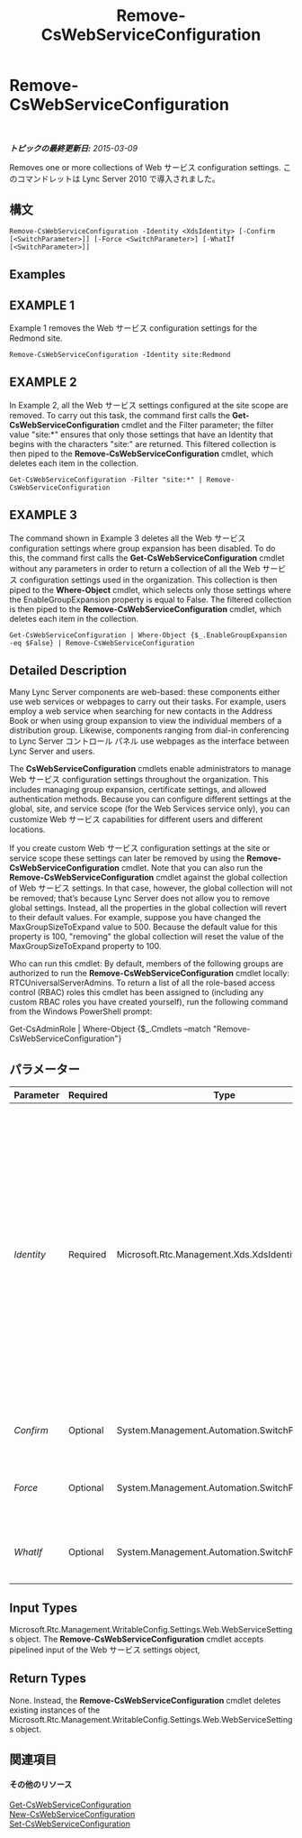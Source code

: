 ﻿---
title: Remove-CsWebServiceConfiguration
TOCTitle: Remove-CsWebServiceConfiguration
ms:assetid: 1df2f881-6594-4de7-9762-8d64b2243355
ms:mtpsurl: https://technet.microsoft.com/ja-jp/library/Gg398266(v=OCS.15)
ms:contentKeyID: 48271450
ms.date: 05/19/2016
mtps_version: v=OCS.15
ms.translationtype: HT
---

# Remove-CsWebServiceConfiguration

 

_**トピックの最終更新日:** 2015-03-09_

Removes one or more collections of Web サービス configuration settings. このコマンドレットは Lync Server 2010 で導入されました。

## 構文

    Remove-CsWebServiceConfiguration -Identity <XdsIdentity> [-Confirm [<SwitchParameter>]] [-Force <SwitchParameter>] [-WhatIf [<SwitchParameter>]]

## Examples

## EXAMPLE 1

Example 1 removes the Web サービス configuration settings for the Redmond site.

    Remove-CsWebServiceConfiguration -Identity site:Redmond

## EXAMPLE 2

In Example 2, all the Web サービス settings configured at the site scope are removed. To carry out this task, the command first calls the **Get-CsWebServiceConfiguration** cmdlet and the Filter parameter; the filter value "site:\*" ensures that only those settings that have an Identity that begins with the characters "site:" are returned. This filtered collection is then piped to the **Remove-CsWebServiceConfiguration** cmdlet, which deletes each item in the collection.

    Get-CsWebServiceConfiguration -Filter "site:*" | Remove-CsWebServiceConfiguration

## EXAMPLE 3

The command shown in Example 3 deletes all the Web サービス configuration settings where group expansion has been disabled. To do this, the command first calls the **Get-CsWebServiceConfiguration** cmdlet without any parameters in order to return a collection of all the Web サービス configuration settings used in the organization. This collection is then piped to the **Where-Object** cmdlet, which selects only those settings where the EnableGroupExpansion property is equal to False. The filtered collection is then piped to the **Remove-CsWebServiceConfiguration** cmdlet, which deletes each item in the collection.

    Get-CsWebServiceConfiguration | Where-Object {$_.EnableGroupExpansion -eq $False} | Remove-CsWebServiceConfiguration

## Detailed Description

Many Lync Server components are web-based: these components either use web services or webpages to carry out their tasks. For example, users employ a web service when searching for new contacts in the Address Book or when using group expansion to view the individual members of a distribution group. Likewise, components ranging from dial-in conferencing to Lync Server コントロール パネル use webpages as the interface between Lync Server and users.

The **CsWebServiceConfiguration** cmdlets enable administrators to manage Web サービス configuration settings throughout the organization. This includes managing group expansion, certificate settings, and allowed authentication methods. Because you can configure different settings at the global, site, and service scope (for the Web Services service only), you can customize Web サービス capabilities for different users and different locations.

If you create custom Web サービス configuration settings at the site or service scope these settings can later be removed by using the **Remove-CsWebServiceConfiguration** cmdlet. Note that you can also run the **Remove-CsWebServiceConfiguration** cmdlet against the global collection of Web サービス settings. In that case, however, the global collection will not be removed; that’s because Lync Server does not allow you to remove global settings. Instead, all the properties in the global collection will revert to their default values. For example, suppose you have changed the MaxGroupSizeToExpand value to 500. Because the default value for this property is 100, "removing" the global collection will reset the value of the MaxGroupSizeToExpand property to 100.

Who can run this cmdlet: By default, members of the following groups are authorized to run the **Remove-CsWebServiceConfiguration** cmdlet locally: RTCUniversalServerAdmins. To return a list of all the role-based access control (RBAC) roles this cmdlet has been assigned to (including any custom RBAC roles you have created yourself), run the following command from the Windows PowerShell prompt:

Get-CsAdminRole | Where-Object {$\_.Cmdlets –match "Remove-CsWebServiceConfiguration"}

## パラメーター


<table>
<colgroup>
<col style="width: 25%" />
<col style="width: 25%" />
<col style="width: 25%" />
<col style="width: 25%" />
</colgroup>
<thead>
<tr class="header">
<th>Parameter</th>
<th>Required</th>
<th>Type</th>
<th>Description</th>
</tr>
</thead>
<tbody>
<tr class="odd">
<td><p><em>Identity</em></p></td>
<td><p>Required</p></td>
<td><p>Microsoft.Rtc.Management.Xds.XdsIdentity</p></td>
<td><p>Unique identifier for the Web サービス configuration settings to be removed. To remove settings configured at the site scope, use syntax similar to this: -Identity &quot;site:Redmond&quot;. To remove settings configured at the service scope, use syntax similar to this: -Identity &quot;service:WebServer:atl-cs-001.litwareinc.com&quot;.</p>
<p>The <strong>Remove-CsWebServiceConfiguration</strong> cmdlet can also be run against the global collection. In that case, however, the global collection will not be removed; instead, all the properties in that collection will be reset to their default values. To reset the global collection, use this syntax: -Identity global.</p></td>
</tr>
<tr class="even">
<td><p><em>Confirm</em></p></td>
<td><p>Optional</p></td>
<td><p>System.Management.Automation.SwitchParameter</p></td>
<td><p>コマンドの実行前に確認メッセージが表示されます。</p></td>
</tr>
<tr class="odd">
<td><p><em>Force</em></p></td>
<td><p>Optional</p></td>
<td><p>System.Management.Automation.SwitchParameter</p></td>
<td><p>Suppresses the display of any non-fatal error message that might occur when running the command.</p></td>
</tr>
<tr class="even">
<td><p><em>WhatIf</em></p></td>
<td><p>Optional</p></td>
<td><p>System.Management.Automation.SwitchParameter</p></td>
<td><p>実際にコマンドを実行しなくてもコマンドの実行結果がわかります。</p></td>
</tr>
</tbody>
</table>


## Input Types

Microsoft.Rtc.Management.WritableConfig.Settings.Web.WebServiceSettings object. The **Remove-CsWebServiceConfiguration** cmdlet accepts pipelined input of the Web サービス settings object,

## Return Types

None. Instead, the **Remove-CsWebServiceConfiguration** cmdlet deletes existing instances of the Microsoft.Rtc.Management.WritableConfig.Settings.Web.WebServiceSettings object.

## 関連項目

#### その他のリソース

[Get-CsWebServiceConfiguration](get-cswebserviceconfiguration.md)  
[New-CsWebServiceConfiguration](new-cswebserviceconfiguration.md)  
[Set-CsWebServiceConfiguration](set-cswebserviceconfiguration.md)

